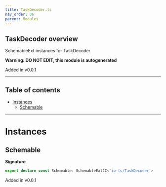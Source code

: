 ```yaml
---
title: TaskDecoder.ts
nav_order: 36
parent: Modules
---
```


## TaskDecoder overview

SchemableExt instances for TaskDecoder

**Warning: DO NOT EDIT, this module is autogenerated**

Added in v0.0.1

---

<h2 class="text-delta">Table of contents</h2>

- [Instances](#instances)
  - [Schemable](#schemable)

---

# Instances

## Schemable

**Signature**

```ts
export declare const Schemable: SchemableExt2C<'io-ts/TaskDecoder'>
```

Added in v0.0.1
